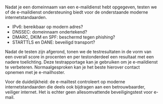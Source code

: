 Nadat je een domeinnaam van een e-maildienst hebt opgegeven, testen we of de e-maildienst ondersteuning biedt voor de onderstaande moderne internetstandaarden.
* IPv6: bereikbaar op modern adres?
* DNSSEC: domeinnaam ondertekend?
* DMARC, DKIM en SPF: beschermd tegen phishing?
* STARTTLS en DANE: beveiligd transport?

Nadat de testen zijn afgerond, tonen we de testresultaten in de vorm van een overall score in procenten en per testonderdeel een resultaat met een nadere toelichting. Deze testrapportage kan je gebruiken om je e-maildienst te verbeteren. Normaalgesproken kan je het beste  hierover contact opnemen met je e-mailhoster.

Voor de duidelijkheid: de e-mailtest controleert op moderne internetstandaarden die deels ook bijdragen aan een betrouwbaarder, veiliger internet. Het is echter geen allesomvattende beveiligingstest voor e-mail.
